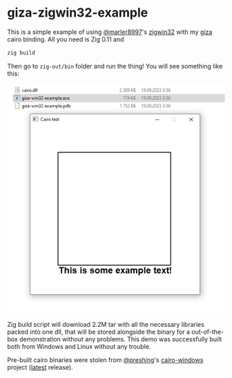 # giza-zigwin32-example

This is a simple example of using [@marler8997](https://github.com/marler8997)'s [zigwin32](https://github.com/marlersoft/zigwin32) with my [giza](https://github.com/koenigskraut/giza) cairo binding. All you need is Zig 0.11 and
```bash
zig build
```

Then go to `zig-out/bin` folder and run the thing! You will see something like this:

![example](./assets/example.png)

Zig build script will download 2.2M tar with all the necessary libraries packed into one dll, that will be stored alongside the binary for a out-of-the-box demonstration without any problems. This demo was successfully built both from Windows and Linux without any trouble.

Pre-built cairo binaries were stolen from [@preshing](https://github.com/preshing)'s [cairo-windows](https://github.com/preshing/cairo-windows) project ([latest](https://github.com/preshing/cairo-windows/releases/tag/with-tee) release).
